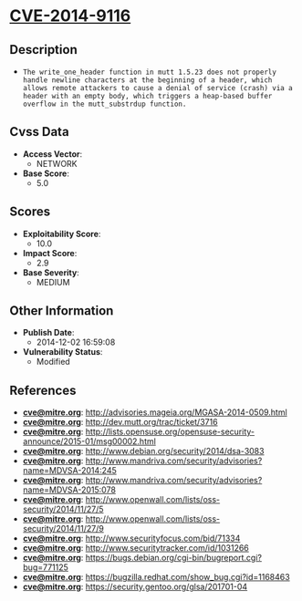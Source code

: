 
# [CVE-2014-9116](http://advisories.mageia.org/MGASA-2014-0509.html)

## Description

- `The write_one_header function in mutt 1.5.23 does not properly handle newline characters at the beginning of a header, which allows remote attackers to cause a denial of service (crash) via a header with an empty body, which triggers a heap-based buffer overflow in the mutt_substrdup function.`

## Cvss Data

- **Access Vector**:
  - NETWORK
- **Base Score**:
  - 5.0

## Scores

- **Exploitability Score**:
  - 10.0
- **Impact Score**:
  - 2.9
- **Base Severity**:
  - MEDIUM

## Other Information

- **Publish Date**:
  - 2014-12-02 16:59:08
- **Vulnerability Status**:
  - Modified

## References

- **cve@mitre.org**: http://advisories.mageia.org/MGASA-2014-0509.html
- **cve@mitre.org**: http://dev.mutt.org/trac/ticket/3716
- **cve@mitre.org**: http://lists.opensuse.org/opensuse-security-announce/2015-01/msg00002.html
- **cve@mitre.org**: http://www.debian.org/security/2014/dsa-3083
- **cve@mitre.org**: http://www.mandriva.com/security/advisories?name=MDVSA-2014:245
- **cve@mitre.org**: http://www.mandriva.com/security/advisories?name=MDVSA-2015:078
- **cve@mitre.org**: http://www.openwall.com/lists/oss-security/2014/11/27/5
- **cve@mitre.org**: http://www.openwall.com/lists/oss-security/2014/11/27/9
- **cve@mitre.org**: http://www.securityfocus.com/bid/71334
- **cve@mitre.org**: http://www.securitytracker.com/id/1031266
- **cve@mitre.org**: https://bugs.debian.org/cgi-bin/bugreport.cgi?bug=771125
- **cve@mitre.org**: https://bugzilla.redhat.com/show_bug.cgi?id=1168463
- **cve@mitre.org**: https://security.gentoo.org/glsa/201701-04
